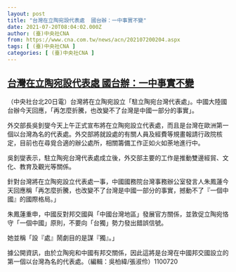 ```yaml
---
layout: post
title: "台灣在立陶宛設代表處  國台辦：一中事實不變"
date: 2021-07-20T08:04:02.000Z
author: (臺)中央社CNA
from: https://www.cna.com.tw/news/acn/202107200204.aspx
tags: [ (臺)中央社CNA ]
categories: [ (臺)中央社CNA ]
---
```

<!--1626768242000-->
[台灣在立陶宛設代表處  國台辦：一中事實不變](https://www.cna.com.tw/news/acn/202107200204.aspx)
------

<div>
<div></div><div class="paragraph"><p>（中央社台北20日電）台灣將在立陶宛設立「駐立陶宛台灣代表處」。中國大陸國台辦今天回應，「再怎麼折騰，也改變不了台灣是中國一部分的事實」。</p><p>外交部長吳釗燮今天上午正式宣布將在立陶宛設立代表處，而且是台灣在歐洲第一個以台灣為名的代表處。外交部將就設處的有關人員及經費等規畫報請行政院核定，目前也在尋覓合適的辦公處所，相關籌備工作正如火如荼地進行中。</p><p>吳釗燮表示，駐立陶宛台灣代表處成立後，外交部主要的工作是推動雙邊經貿、文化、教育及觀光等關係。</p><p>針對台灣將在立陶宛設立代表處一事，中國國務院台灣事務辦公室發言人朱鳳蓮今天回應稱「再怎麼折騰，也改變不了台灣是中國一部分的事實，撼動不了『一個中國』的國際格局。」</p><p>朱鳳蓮重申，中國反對邦交國與「中國台灣地區」發展官方關係，並敦促立陶宛恪守「一個中國」原則，不要向「台獨」勢力發出錯誤信號。</p><p>她並稱「設『處』鬧劇目的是謀『獨』。」</p><p>據公開資訊，由於立陶宛和中國有邦交關係，因此這將是台灣在中國邦交國設立的第一個以台灣為名的代表處。（編輯：吳柏緯/張淑伶）1100720</p></div>
</div>
